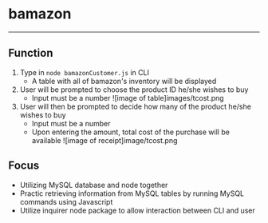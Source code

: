 # bamazon
---- 

## Function 

1. Type in `node bamazonCustomer.js` in CLI
    - A table with all of bamazon's inventory will be displayed
3. User will be prompted to choose the product ID he/she wishes to buy
    - Input must be a number
    ![image of table]images/tcost.png
4. User will then be prompted to decide how many of the product he/she wishes to buy
    - Input must be a number
    - Upon entering the amount, total cost of the purchase will be available
![image of receipt]image/tcost.png

## Focus

* Utilizing MySQL database and node together
* Practic retrieving information from MySQL tables by running MySQL commands using Javascript
* Utilize inquirer node package to allow interaction between CLI and user

## 

